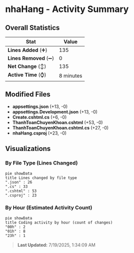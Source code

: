 # nhaHang - Activity Summary 

## Overall Statistics

| Stat                   | Value                                                             |
| ---------------------- | ----------------------------------------------------------------- |
| **Lines Added** (➕)   | 135                                          |
| **Lines Removed** (➖) | 0                                        |
| **Net Change** (↕)    | 135                |
| **Active Time** (⌚)   | 8 minutes |


## Modified Files
- **appsettings.json** (+13, -0)
- **appsettings.Development.json** (+13, -0)
- **Create.cshtml.cs** (+6, -0)
- **ThanhToanChuyenKhoan.cshtml** (+53, -0)
- **ThanhToanChuyenKhoan.cshtml.cs** (+27, -0)
- **nhaHang.csproj** (+23, -0)

## Visualizations

### By File Type (Lines Changed)

```mermaid
pie showData
title Lines changed by file type
".json" : 26
".cs" : 33
".cshtml" : 53
".csproj" : 23
```

### By Hour (Estimated Activity Count)

```mermaid
pie showData
title Coding activity by hour (count of changes)
"00h" : 2
"01h" : 8
"23h" : 1
```


> **Last Updated:** 7/19/2025, 1:34:09 AM